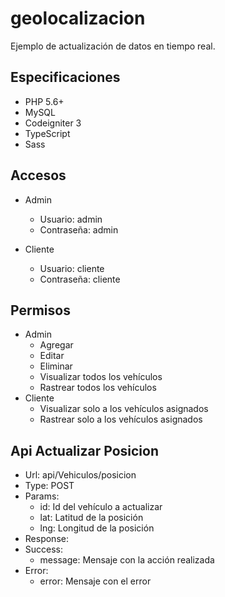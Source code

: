 # geolocalizacion
Ejemplo de actualización de datos en tiempo real.

## Especificaciones
- PHP 5.6+
- MySQL
- Codeigniter 3
- TypeScript
- Sass

## Accesos
- Admin
    - Usuario: admin
    - Contraseña: admin

- Cliente
    - Usuario: cliente
    - Contraseña: cliente

## Permisos
- Admin
    - Agregar
    - Editar
    - Eliminar
    - Visualizar todos los vehículos
    - Rastrear todos los vehículos
- Cliente
    - Visualizar solo a los vehículos asignados
    - Rastrear solo a los vehículos asignados

## Api Actualizar Posicion
- Url: api/Vehiculos/posicion
- Type: POST
- Params: 
    - id: Id del vehículo a actualizar
    - lat: Latitud de la posición
    - lng: Longitud de la posición
- Response:
- Success:    
    - message: Mensaje con la acción realizada
- Error:
    - error: Mensaje con el error








